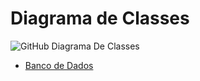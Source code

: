 # Diagrama de Classes

![GitHub Diagrama De Classes](/FotosDTela/casosdeuso.png)

- [Banco de Dados](http://git-school.github.io/visualizing-git/)
